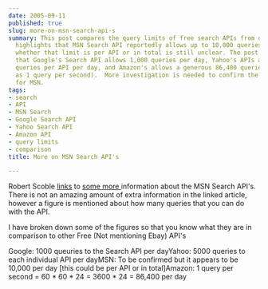 ```yaml
---
date: 2005-09-11
published: true
slug: more-on-msn-search-api-s
summary: This post compares the query limits of free search APIs from different providers.  It
  highlights that MSN Search API reportedly allows up to 10,000 queries per day, but
  whether that limit is per API or in total is still unclear. The post also notes
  that Google's Search API allows 1,000 queries per day, Yahoo's APIs allow 5,000
  queries per API per day, and Amazon's allows a generous 86,400 queries per day (calculated
  as 1 query per second).  More investigation is needed to confirm the exact limit
  for MSN.
tags:
- search
- API
- MSN Search
- Google Search API
- Yahoo Search API
- Amazon API
- query limits
- comparison
title: More on MSN Search API's

---
```

Robert Scoble [links](http://radio.weblogs.com/0001011/2005/09/10.html#a11097) to [some more ](http://www.25hoursaday.com/weblog/PermaLink.aspx?guid=08e686db-538c-4464-a96c-67a116595f9c)information about the MSN Search API's.  There is not an amazing amount of extra information in the linked article, however a figure is mentioned about how many queries that you can do with the API.<p />I have broken down some of the figures so that you know what they are in comparison to other Free (Not mentioning Ebay) API's<p />Google: 1000 queuries to the Search API per dayYahoo:  5000 queries to each individual API per dayMSN: To be confirmed but it appears to be 10,000 per day [this could be per API or in total]Amazon: 1 query per second = 60 * 60 * 24 = 3600 * 24 = 86,400 per day<p />

